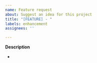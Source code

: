 ```yaml
---
name: Feature request
about: Suggest an idea for this project
title: "[FEATURE] - "
labels: enhancement
assignees: ''

---
```


**Description**

-
